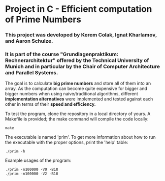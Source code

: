 # Project in C - Efficient computation of Prime Numbers
### This project was developed by Kerem Colak, Ignat Kharlamov, and Aaron Schulze.
### It is part of the course "Grundlagenpraktikum: Rechnerarchitektur" offered by the Technical University of Munich and in particular by the Chair of Computer Architecture and Parallel Systems.

The goal is to calculate **big prime numbers** and store all of them into an array.
As the computation can become quite expensive for bigger and bigger numbers when using naive/traditional algorithms,
different **implementation alternatives** were implemented and tested against each other in terms of their **speed and efficiency.**

To test the program, clone the repository in a local directory of yours.
A Makefile is provided; the make command will compile the code locally:
```
make
```

The executable is named 'prim'.
To get more information about how to run the executable with the proper options, print the 'help' table:
```
./prim -h
````
Example usages of the program:
```
./prim -n100000 -V0 -B10
./prim -n100000 -V2 -B10

